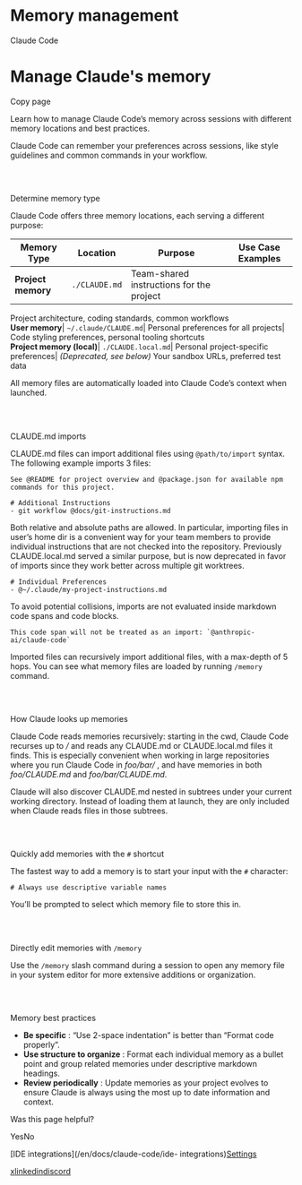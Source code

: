 # Memory management

Claude Code

# Manage Claude's memory

Copy page

Learn how to manage Claude Code’s memory across sessions with different memory
locations and best practices.

Claude Code can remember your preferences across sessions, like style
guidelines and common commands in your workflow.

##

​

Determine memory type

Claude Code offers three memory locations, each serving a different purpose:

Memory Type| Location| Purpose| Use Case Examples  
---|---|---|---  
**Project memory**| `./CLAUDE.md`| Team-shared instructions for the project|
Project architecture, coding standards, common workflows  
**User memory**| `~/.claude/CLAUDE.md`| Personal preferences for all projects|
Code styling preferences, personal tooling shortcuts  
**Project memory (local)**| `./CLAUDE.local.md`| Personal project-specific
preferences|  _(Deprecated, see below)_ Your sandbox URLs, preferred test data  
  
All memory files are automatically loaded into Claude Code’s context when
launched.

##

​

CLAUDE.md imports

CLAUDE.md files can import additional files using `@path/to/import` syntax.
The following example imports 3 files:

    
    
    See @README for project overview and @package.json for available npm commands for this project.
    
    # Additional Instructions
    - git workflow @docs/git-instructions.md
    

Both relative and absolute paths are allowed. In particular, importing files
in user’s home dir is a convenient way for your team members to provide
individual instructions that are not checked into the repository. Previously
CLAUDE.local.md served a similar purpose, but is now deprecated in favor of
imports since they work better across multiple git worktrees.

    
    
    # Individual Preferences
    - @~/.claude/my-project-instructions.md
    

To avoid potential collisions, imports are not evaluated inside markdown code
spans and code blocks.

    
    
    This code span will not be treated as an import: `@anthropic-ai/claude-code`
    

Imported files can recursively import additional files, with a max-depth of 5
hops. You can see what memory files are loaded by running `/memory` command.

##

​

How Claude looks up memories

Claude Code reads memories recursively: starting in the cwd, Claude Code
recurses up to _/_ and reads any CLAUDE.md or CLAUDE.local.md files it finds.
This is especially convenient when working in large repositories where you run
Claude Code in _foo/bar/_ , and have memories in both _foo/CLAUDE.md_ and
_foo/bar/CLAUDE.md_.

Claude will also discover CLAUDE.md nested in subtrees under your current
working directory. Instead of loading them at launch, they are only included
when Claude reads files in those subtrees.

##

​

Quickly add memories with the `#` shortcut

The fastest way to add a memory is to start your input with the `#` character:

    
    
    # Always use descriptive variable names
    

You’ll be prompted to select which memory file to store this in.

##

​

Directly edit memories with `/memory`

Use the `/memory` slash command during a session to open any memory file in
your system editor for more extensive additions or organization.

##

​

Memory best practices

  * **Be specific** : “Use 2-space indentation” is better than “Format code properly”.
  * **Use structure to organize** : Format each individual memory as a bullet point and group related memories under descriptive markdown headings.
  * **Review periodically** : Update memories as your project evolves to ensure Claude is always using the most up to date information and context.

Was this page helpful?

YesNo

[IDE integrations](/en/docs/claude-code/ide-
integrations)[Settings](/en/docs/claude-code/settings)

[x](https://x.com/AnthropicAI)[linkedin](https://www.linkedin.com/company/anthropicresearch)[discord](https://www.anthropic.com/discord)

